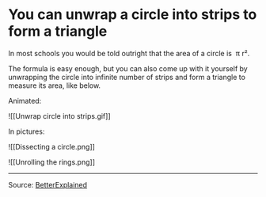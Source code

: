 # You can unwrap a circle into strips to form a triangle

In most schools you would be told outright that the area of a circle is  π r².

The formula is easy enough, but you can also come up with it yourself by unwrapping the circle into infinite number of strips and form a triangle to measure its area, like below.

Animated:

![[Unwrap circle into strips.gif]]

In pictures:

![[Dissecting a circle.png]]

![[Unrolling the rings.png]]


---

Source: [BetterExplained](https://betterexplained.com/calculus/lesson-1/)